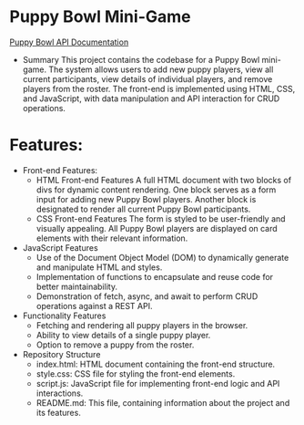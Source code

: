 # Puppy Bowl Mini-Game 

[Puppy Bowl API Documentation](https://fsa-puppy-bowl.herokuapp.com/api/)

* Summary
This project contains the codebase for a Puppy Bowl mini-game. The system allows users to add new puppy players, view all current participants, view details of individual players, and remove players from the roster. The front-end is implemented using HTML, CSS, and JavaScript, with data manipulation and API interaction for CRUD operations.

# Features:
* Front-end Features:
    - HTML Front-end Features
        A full HTML document with two blocks of divs for dynamic content rendering.
        One block serves as a form input for adding new Puppy Bowl players.
        Another block is designated to render all current Puppy Bowl participants.
    - CSS Front-end Features
        The form is styled to be user-friendly and visually appealing.
        All Puppy Bowl players are displayed on card elements with their relevant information.
* JavaScript Features
    - Use of the Document Object Model (DOM) to dynamically generate and manipulate HTML and styles.
    - Implementation of functions to encapsulate and reuse code for better maintainability.
    - Demonstration of fetch, async, and await to perform CRUD operations against a REST API.
* Functionality Features
    - Fetching and rendering all puppy players in the browser.
    - Ability to view details of a single puppy player.
    - Option to remove a puppy from the roster.
* Repository Structure
    - index.html: HTML document containing the front-end structure.
    - style.css: CSS file for styling the front-end elements.
    - script.js: JavaScript file for implementing front-end logic and API interactions.
    - README.md: This file, containing information about the project and its features.